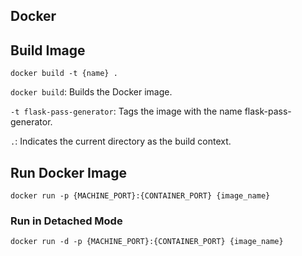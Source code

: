 ## Docker

## Build Image
```
docker build -t {name} .
```

`docker build`: Builds the Docker image.

`-t flask-pass-generator`: Tags the image with the name flask-pass-generator.

`.`: Indicates the current directory as the build context.

## Run Docker Image
```
docker run -p {MACHINE_PORT}:{CONTAINER_PORT} {image_name}
```
### Run in Detached Mode
```
docker run -d -p {MACHINE_PORT}:{CONTAINER_PORT} {image_name}
```
